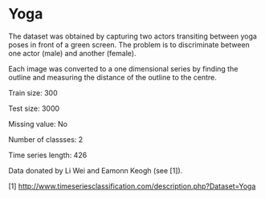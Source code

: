 # Yoga

The dataset was obtained by capturing two actors transiting between yoga poses in front of a green screen. The problem is to discriminate between one actor (male) and another (female). 

Each image was converted to a one dimensional series by finding the outline and measuring the distance of the outline to the centre. 

Train size: 300

Test size: 3000

Missing value: No

Number of classses: 2

Time series length: 426

Data donated by Li Wei and Eamonn Keogh (see [1]).

[1] http://www.timeseriesclassification.com/description.php?Dataset=Yoga